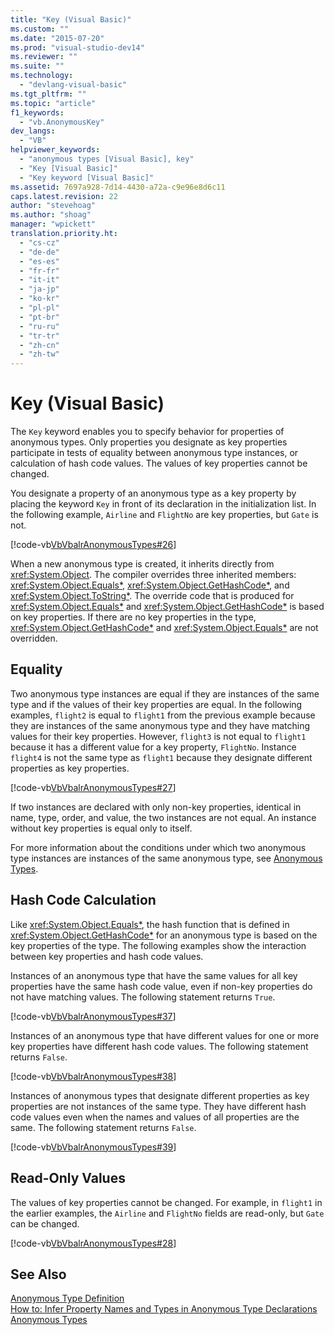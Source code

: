 ```yaml
---
title: "Key (Visual Basic)"
ms.custom: ""
ms.date: "2015-07-20"
ms.prod: "visual-studio-dev14"
ms.reviewer: ""
ms.suite: ""
ms.technology: 
  - "devlang-visual-basic"
ms.tgt_pltfrm: ""
ms.topic: "article"
f1_keywords: 
  - "vb.AnonymousKey"
dev_langs: 
  - "VB"
helpviewer_keywords: 
  - "anonymous types [Visual Basic], key"
  - "Key [Visual Basic]"
  - "Key keyword [Visual Basic]"
ms.assetid: 7697a928-7d14-4430-a72a-c9e96e8d6c11
caps.latest.revision: 22
author: "stevehoag"
ms.author: "shoag"
manager: "wpickett"
translation.priority.ht: 
  - "cs-cz"
  - "de-de"
  - "es-es"
  - "fr-fr"
  - "it-it"
  - "ja-jp"
  - "ko-kr"
  - "pl-pl"
  - "pt-br"
  - "ru-ru"
  - "tr-tr"
  - "zh-cn"
  - "zh-tw"
---
```

# Key (Visual Basic)
The `Key` keyword enables you to specify behavior for properties of anonymous types. Only properties you designate as key properties participate in tests of equality between anonymous type instances, or calculation of hash code values. The values of key properties cannot be changed.  
  
 You designate a property of an anonymous type as a key property by placing the keyword `Key` in front of its declaration in the initialization list. In the following example, `Airline` and `FlightNo` are key properties, but `Gate` is not.  
  
 [!code-vb[VbVbalrAnonymousTypes#26](../../../visual-basic\language-reference\modifiers/codesnippet/VisualBasic/key_1.vb)]  
  
 When a new anonymous type is created, it inherits directly from <xref:System.Object>. The compiler overrides three inherited members: <xref:System.Object.Equals*>, <xref:System.Object.GetHashCode*>, and <xref:System.Object.ToString*>. The override code that is produced for <xref:System.Object.Equals*> and <xref:System.Object.GetHashCode*> is based on key properties. If there are no key properties in the type, <xref:System.Object.GetHashCode*> and <xref:System.Object.Equals*> are not overridden.  
  
## Equality  
 Two anonymous type instances are equal if they are instances of the same type and if the values of their key properties are equal. In the following examples, `flight2` is equal to `flight1` from the previous example because they are instances of the same anonymous type and they have matching values for their key properties. However, `flight3` is not equal to `flight1` because it has a different value for a key property, `FlightNo`. Instance `flight4` is not the same type as `flight1` because they designate different properties as key properties.  
  
 [!code-vb[VbVbalrAnonymousTypes#27](../../../visual-basic\language-reference\modifiers/codesnippet/VisualBasic/key_2.vb)]  
  
 If two instances are declared with only non-key properties, identical in name, type, order, and value, the two instances are not equal. An instance without key properties is equal only to itself.  
  
 For more information about the conditions under which two anonymous type instances are instances of the same anonymous type, see [Anonymous Types](../../../visual-basic\programming-guide\language-features\objects-and-classes/anonymous-types.md).  
  
## Hash Code Calculation  
 Like <xref:System.Object.Equals*>, the hash function that is defined in <xref:System.Object.GetHashCode*> for an anonymous type is based on the key properties of the type. The following examples show the interaction between key properties and hash code values.  
  
 Instances of an anonymous type that have the same values for all key properties have the same hash code value, even if non-key properties do not have matching values. The following statement returns `True`.  
  
 [!code-vb[VbVbalrAnonymousTypes#37](../../../visual-basic\language-reference\modifiers/codesnippet/VisualBasic/key_3.vb)]  
  
 Instances of an anonymous type that have different values for one or more key properties have different hash code values. The following statement returns `False`.  
  
 [!code-vb[VbVbalrAnonymousTypes#38](../../../visual-basic\language-reference\modifiers/codesnippet/VisualBasic/key_4.vb)]  
  
 Instances of anonymous types that designate different properties as key properties are not instances of the same type. They have different hash code values even when the names and values of all properties are the same. The following statement returns `False`.  
  
 [!code-vb[VbVbalrAnonymousTypes#39](../../../visual-basic\language-reference\modifiers/codesnippet/VisualBasic/key_5.vb)]  
  
## Read-Only Values  
 The values of key properties cannot be changed. For example, in `flight1` in the earlier examples, the `Airline` and `FlightNo` fields are read-only, but `Gate` can be changed.  
  
 [!code-vb[VbVbalrAnonymousTypes#28](../../../visual-basic\language-reference\modifiers/codesnippet/VisualBasic/key_6.vb)]  
  
## See Also  
 [Anonymous Type Definition](../../../visual-basic\programming-guide\language-features\objects-and-classes/anonymous-type-definition.md)   
 [How to: Infer Property Names and Types in Anonymous Type Declarations](../../../visual-basic\programming-guide\language-features\objects-and-classes/how-to-infer-property-names-and-types-in-anonymous-type-declarations.md)   
 [Anonymous Types](../../../visual-basic\programming-guide\language-features\objects-and-classes/anonymous-types.md)